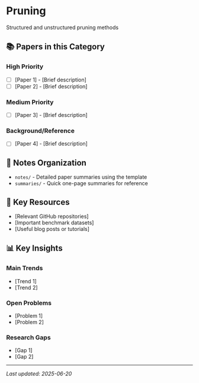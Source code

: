 # Pruning

Structured and unstructured pruning methods

## 📚 Papers in this Category

### High Priority
- [ ] [Paper 1] - [Brief description]
- [ ] [Paper 2] - [Brief description]

### Medium Priority  
- [ ] [Paper 3] - [Brief description]

### Background/Reference
- [ ] [Paper 4] - [Brief description]

## 📝 Notes Organization

- `notes/` - Detailed paper summaries using the template
- `summaries/` - Quick one-page summaries for reference

## 🔗 Key Resources

- [Relevant GitHub repositories]
- [Important benchmark datasets]
- [Useful blog posts or tutorials]

## 📊 Key Insights

### Main Trends
- [Trend 1]
- [Trend 2]

### Open Problems
- [Problem 1]
- [Problem 2]

### Research Gaps
- [Gap 1]
- [Gap 2]

---

*Last updated: 2025-06-20*
